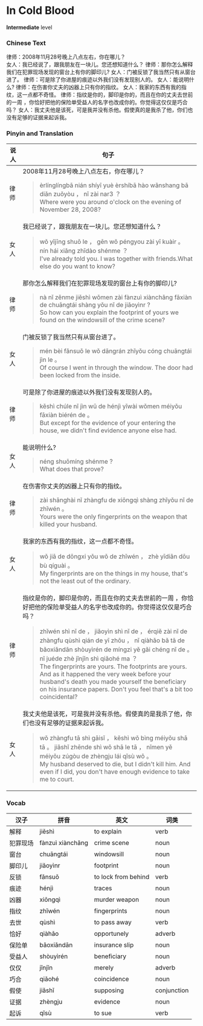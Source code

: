 # In Cold Blood
**Intermediate** level
### Chinese Text
律师：2008年11月28号晚上八点左右，你在哪儿？<br />女人：我已经说了，跟我朋友在一块儿。您还想知道什么？
律师：那你怎么解释我们在犯罪现场发现的窗台上有你的脚印儿?
女人：门被反锁了我当然只有从窗台进了。
律师：可是除了你进屋的痕迹以外我们没有发现别人的。
女人：能说明什么?
律师：在伤害你丈夫的凶器上只有你的指纹。
女人：我家的东西有我的指纹，这一点都不奇怪。
律师：指纹是你的，脚印是你的，而且在你的丈夫去世前的一周 ，你恰好把他的保险单受益人的名字也改成你的。你觉得这仅仅是巧合吗？
女人：我丈夫他是该死，可是我并没有杀他。假使真的是我杀了他，你们也没有足够的证据来起诉我。

### Pinyin and Translation
|说人|句子|
|----|----|
|律师|2008年11月28号晚上八点左右，你在哪儿？<blockquote>èrlínglíngbā nián shíyī yuè èrshíbā hào wǎnshang bā diǎn zuǒyòu ， nǐ zài nar3 ？<br />Where were you around o'clock on the evening of November 28, 2008?</blockquote>|
|女人|我已经说了，跟我朋友在一块儿。您还想知道什么？<blockquote>wǒ yǐjīng shuō le ， gēn wǒ péngyou zài yī kuàir 。 nín hái xiǎng zhīdào shénme ？<br />I've already told you. I was together with friends.What else do you want to know?</blockquote>|
|律师|那你怎么解释我们在犯罪现场发现的窗台上有你的脚印儿?<blockquote>nà nǐ zěnme jiěshì wǒmen zài fànzuì xiànchǎng fāxiàn de chuāngtái shàng yǒu nǐ de jiǎoyìnr ?<br />So how can you explain the footprint of yours we found on the windowsill of the crime scene?</blockquote>|
|女人|门被反锁了我当然只有从窗台进了。<blockquote>mén bèi fǎnsuǒ le wǒ dāngrán zhǐyǒu cóng chuāngtái jìn le 。<br />Of course I went in through the window. The door had been locked from the inside.</blockquote>|
|律师|可是除了你进屋的痕迹以外我们没有发现别人的。<blockquote>kěshì chúle nǐ jìn wū de hénjì yǐwài wǒmen méiyǒu fāxiàn biérén de 。<br />But except for the evidence of your entering the house, we didn't find evidence anyone else had.</blockquote>|
|女人|能说明什么?<blockquote>néng shuōmíng shénme ?<br />What does that prove?</blockquote>|
|律师|在伤害你丈夫的凶器上只有你的指纹。<blockquote>zài shānghài nǐ zhàngfu de xiōngqì shàng zhǐyǒu nǐ de zhǐwén 。<br />Yours were the only fingerprints on the weapon that killed your husband.</blockquote>|
|女人|我家的东西有我的指纹，这一点都不奇怪。<blockquote>wǒ jiā de dōngxi yǒu wǒ de zhǐwén ， zhè yīdiǎn dōu bù qíguài 。<br />My fingerprints are on the things in my house, that's not the least out of the ordinary.</blockquote>|
|律师|指纹是你的，脚印是你的，而且在你的丈夫去世前的一周 ，你恰好把他的保险单受益人的名字也改成你的。你觉得这仅仅是巧合吗？<blockquote>zhǐwén shì nǐ de ， jiǎoyìn shì nǐ de ， érqiě zài nǐ de zhàngfu qùshì qián de yī zhōu  ， nǐ qiàhǎo bǎ tā de bǎoxiǎndān shòuyìrén de míngzi yě gǎi chéng nǐ de 。 nǐ juéde zhè jǐnjǐn shì qiǎohé ma ？<br />The fingerprints are yours. The footprints are yours. And as it happened the very week before your husband's death you made yourself the beneficiary on his insurance papers. Don't you feel that's a bit too coincidental?</blockquote>|
|女人|我丈夫他是该死，可是我并没有杀他。假使真的是我杀了他，你们也没有足够的证据来起诉我。<blockquote>wǒ zhàngfu tā shì gāisǐ ， kěshì wǒ bìng méiyǒu shā tā 。 jiǎshǐ zhēnde shì wǒ shā le tā ， nǐmen yě méiyǒu zúgòu de zhèngju lái qǐsù wǒ 。<br />My husband deserved to die, but I didn't kill him. And even if I did, you don't have enough evidence to take me to court.</blockquote>|
### Vocab
|汉子|拼音|英文|词类|
|----|----|----|----|
|解释|jiěshì|to explain|verb|
|犯罪现场|fànzuì xiànchǎng|crime scene|noun|
|窗台|chuāngtái|windowsill|noun|
|脚印儿|jiǎoyìnr|footprint|noun|
|反锁|fǎnsuǒ|to lock from behind|verb|
|痕迹|hénjì|traces|noun|
|凶器|xiōngqì|murder weapon|noun|
|指纹|zhǐwén|fingerprints|noun|
|去世|qùshì|to pass away|verb|
|恰好|qiàhǎo|opportunely|adverb|
|保险单|bǎoxiǎndān|insurance slip|noun|
|受益人|shòuyìrén|beneficiary|noun|
|仅仅|jǐnjǐn|merely|adverb|
|巧合|qiǎohé|coincidence|noun|
|假使|jiǎshǐ|supposing|conjunction|
|证据|zhèngju|evidence|noun|
|起诉|qǐsù|to sue|verb|